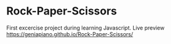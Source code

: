 # Rock-Paper-Scissors
 First excercise project during learning Javascript.
 Live preview
 https://geniapiano.github.io/Rock-Paper-Scissors/
